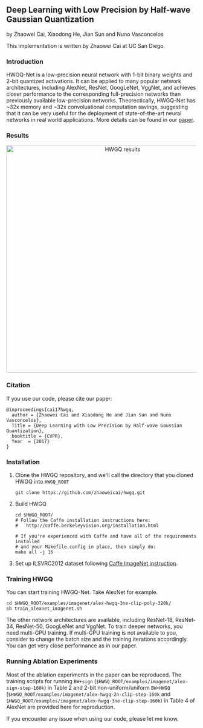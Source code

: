 ## Deep Learning with Low Precision by Half-wave Gaussian Quantization

by Zhaowei Cai, Xiaodong He, Jian Sun and Nuno Vasconcelos

This implementation is written by Zhaowei Cai at UC San Diego.

### Introduction

HWGQ-Net is a low-precision neural network with 1-bit binary weights and 2-bit quantized activations. It can be applied to many popular network architectures, including AlexNet, ResNet, GoogLeNet, VggNet, and achieves closer performance to the corresponding full-precision networks than previously available low-precision networks. Theorectically, HWGQ-Net has ~32x memory and ~32x convoluational computation savings, suggesting that it can be very useful for the deployment of state-of-the-art neural networks in real world applications. More details can be found in our [paper](https://arxiv.org/abs/1702.00953).

### Results

<p align="center">
<img src="http://www.svcl.ucsd.edu/projects/hwgq/hwgq_results.png" alt="HWGQ results" width="600px">
</p>

### Citation

If you use our code, please cite our paper:

    @inproceedings{cai17hwgq,
      author = {Zhaowei Cai and Xiaodong He and Jian Sun and Nuno Vasconcelos},
      Title = {Deep Learning with Low Precision by Half-wave Gaussian Quantization},
      booktitle = {CVPR},
      Year  = {2017}
    }

### Installation

1. Clone the HWGQ repository, and we'll call the directory that you cloned HWGQ into `HWGQ_ROOT`
    ```Shell
    git clone https://github.com/zhaoweicai/hwgq.git
    ```
  
2. Build HWGQ
    ```Shell
    cd $HWGQ_ROOT/
    # Follow the Caffe installation instructions here:
    #   http://caffe.berkeleyvision.org/installation.html

    # If you're experienced with Caffe and have all of the requirements installed
    # and your Makefile.config in place, then simply do:
    make all -j 16
    ```

3. Set up ILSVRC2012 dataset following [Caffe ImageNet instruction](https://github.com/BVLC/caffe/tree/master/examples/imagenet).

### Training HWGQ

You can start training HWGQ-Net. Take AlexNet for example. 
```Shell
cd $HWGQ_ROOT/examples/imagenet/alex-hwgq-3ne-clip-poly-320k/
sh train_alexnet_imagenet.sh
```
    
The other network architectures are available, including ResNet-18, ResNet-34, ResNet-50, GoogLeNet and VggNet. To train deeper networks, you need multi-GPU training. If multi-GPU training is not available to you, consider to change the batch size and the training iterations accordingly. You can get very close performance as in our paper.

### Running Ablation Experiments

Most of the ablation experiments in the paper can be reproduced. The training scripts for running `BW+sign` (`$HWGQ_ROOT/examples/imagenet/alex-sign-step-160k`) in Table 2 and 2-bit non-uniform/uniform `BW+HWGQ` (`$HWGQ_ROOT/examples/imagenet/alex-hwgq-2n-clip-step-160k` and `$HWGQ_ROOT/examples/imagenet/alex-hwgq-3ne-clip-step-160k`) in Table 4 of AlexNet are provided here for reproduction. 


If you encounter any issue when using our code, please let me know.
